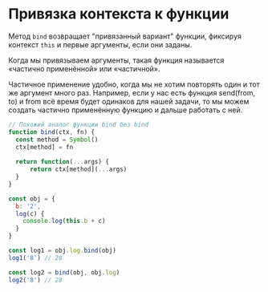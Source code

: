 # Привязка контекста к функции

Метод `bind` возвращает "привязанный вариант" функции, фиксируя контекст `this` и первые аргументы, если они заданы.

Когда мы привязываем аргументы, такая функция называется «частично применённой» или «частичной».

Частичное применение удобно, когда мы не хотим повторять один и тот же аргумент много раз. 
Например, если у нас есть функция send(from, to) и from всё время будет одинаков для нашей задачи, 
то мы можем создать частично применённую функцию и дальше работать с ней.

```js
// Похожий аналог функции bind без bind
function bind(ctx, fn) {
  const method = Symbol()
  ctx[method] = fn
 
  return function(...args) {
      return ctx[method](...args)
  }
}

const obj = {
  b: '2',
  log(c) {
    console.log(this.b + c)
  }
}

const log1 = obj.log.bind(obj)
log1('8') // 28

const log2 = bind(obj, obj.log)
log2('8') // 28
```
